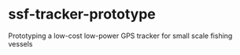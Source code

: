 # ssf-tracker-prototype
Prototyping a low-cost low-power GPS tracker for small scale fishing vessels
